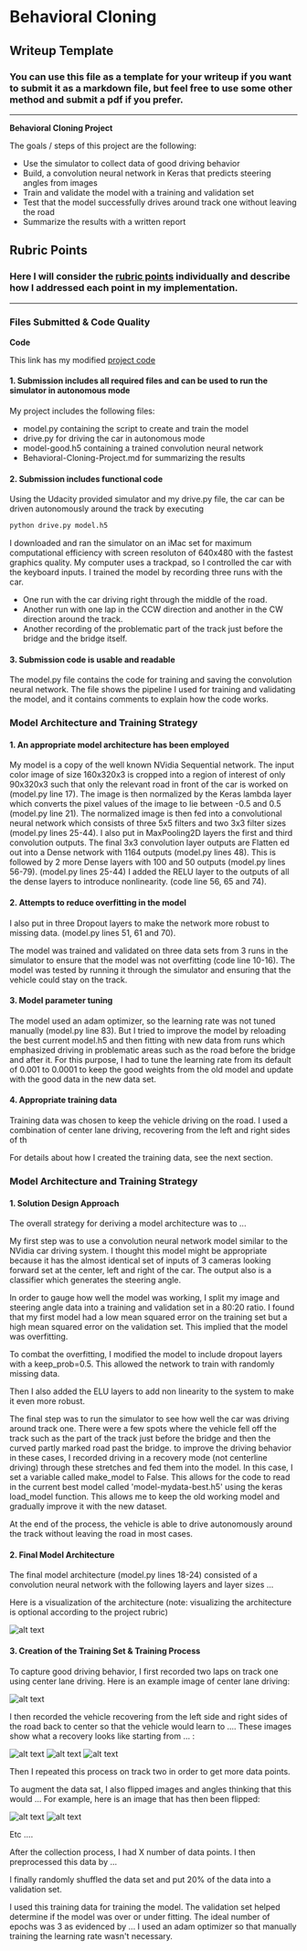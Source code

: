# **Behavioral Cloning**

## Writeup Template

### You can use this file as a template for your writeup if you want to submit it as a markdown file, but feel free to use some other method and submit a pdf if you prefer.

---

**Behavioral Cloning Project**

The goals / steps of this project are the following:
* Use the simulator to collect data of good driving behavior
* Build, a convolution neural network in Keras that predicts steering angles from images
* Train and validate the model with a training and validation set
* Test that the model successfully drives around track one without leaving the road
* Summarize the results with a written report


[//]: # (Image References)

[image1]: ./examples/orig-left-center-right.png "Original Images"
[image2]: ./examples/crop-left-center-right.png "Crop Images"
[image3]: ./examples/translate-center.png "Translate Image"
[image4]: ./examples/flip.png "Flip Image"
[image5]: ./examples/loss-mse.png "Loss Plot"
[image6]: ./examples/nvidia-architecture.png "NVidia Architecture"
[image7]: ./examples/train-valid-mse.png "Loss Plot2"

## Rubric Points
### Here I will consider the [rubric points](https://review.udacity.com/#!/rubrics/432/view) individually and describe how I addressed each point in my implementation.  

---
### Files Submitted & Code Quality
**Code**

This link has my modified [project code](https://github.com/gvp-study/CarND-Behavioral-Cloning-P3.git)

#### 1. Submission includes all required files and can be used to run the simulator in autonomous mode

My project includes the following files:
* model.py containing the script to create and train the model
* drive.py for driving the car in autonomous mode
* model-good.h5 containing a trained convolution neural network
* Behavioral-Cloning-Project.md for summarizing the results

#### 2. Submission includes functional code
Using the Udacity provided simulator and my drive.py file, the car can be driven autonomously around the track by executing
```sh
python drive.py model.h5
```
I downloaded and ran the simulator on an iMac set for maximum computational efficiency with screen resoluton of 640x480 with the fastest graphics quality. My computer uses a trackpad, so I controlled the car with the keyboard inputs.
I trained the model by recording three runs with the car.
* One run with the car driving right through the middle of the road.
* Another run with one lap in the CCW direction and another in the CW direction around the track.
* Another recording of the problematic part of the track just before the bridge and the bridge itself.

#### 3. Submission code is usable and readable

The model.py file contains the code for training and saving the convolution neural network. The file shows the pipeline I used for training and validating the model, and it contains comments to explain how the code works.


### Model Architecture and Training Strategy

#### 1. An appropriate model architecture has been employed
My model is a copy of the well known NVidia Sequential network. The input color image of size 160x320x3 is cropped into a region of interest of only 90x320x3 such that only the relevant road in front of the car is worked on (model.py line 17). The image is then normalized by the Keras lambda layer which converts the pixel values of the image to lie between -0.5 and 0.5 (model.py line 21). The normalized image is then fed into a convolutional neural network which consists of three 5x5 filters and two 3x3 filter sizes (model.py lines 25-44). I also put in MaxPooling2D layers the first and third convolution outputs. The final 3x3 convolution layer outputs are Flatten ed  out into a Dense network with 1164 outputs (model.py lines 48). This is followed by 2 more Dense layers with 100 and 50 outputs (model.py lines 56-79).  (model.py lines 25-44)
I added the RELU layer to the outputs of all the dense layers to introduce nonlinearity. (code line 56, 65 and 74).

#### 2. Attempts to reduce overfitting in the model

I also put in three Dropout layers to make the network more robust to missing data. (model.py lines 51, 61 and 70).

The model was trained and validated on three data sets from 3 runs in the simulator to ensure that the model was not overfitting (code line 10-16). The model was tested by running it through the simulator and ensuring that the vehicle could stay on the track.

#### 3. Model parameter tuning

The model used an adam optimizer, so the learning rate was not tuned manually (model.py line 83).
But I tried to improve the model by reloading the best current model.h5 and then fitting with new data from runs which emphasized driving in problematic areas such as the road before the bridge and after it. For this purpose, I had to tune the learning rate from its default of 0.001 to 0.0001 to keep the good weights from the old model and update with the good data in the new data set.

#### 4. Appropriate training data

Training data was chosen to keep the vehicle driving on the road. I used a combination of center lane driving, recovering from the left and right sides of th


For details about how I created the training data, see the next section.

### Model Architecture and Training Strategy

#### 1. Solution Design Approach

The overall strategy for deriving a model architecture was to ...

My first step was to use a convolution neural network model similar to the NVidia car driving system. I thought this model might be appropriate because it has the almost identical set of inputs of 3 cameras looking forward set at the center, left and right of the car. The output also is a classifier which generates the steering angle.

In order to gauge how well the model was working, I split my image and steering angle data into a training and validation set in a 80:20 ratio. I found that my first model had a low mean squared error on the training set but a high mean squared error on the validation set. This implied that the model was overfitting.

To combat the overfitting, I modified the model to include dropout layers with a keep_prob=0.5. This allowed the network to train with randomly missing data.

Then I also added the ELU layers to add non linearity to the system to make it even more robust.

The final step was to run the simulator to see how well the car was driving around track one. There were a few spots where the vehicle fell off the track such as the part of the track just before the bridge and then the curved partly marked road past the bridge. to improve the driving behavior in these cases, I recorded driving in a recovery mode (not centerline driving) through these stretches and fed them into the model.
In this case, I set a variable called make_model to False. This allows for the code to read in the current best model called 'model-mydata-best.h5' using the keras load_model function. This allows me to keep the old working model and gradually improve it with the new dataset.

At the end of the process, the vehicle is able to drive autonomously around the track without leaving the road in most cases.

#### 2. Final Model Architecture

The final model architecture (model.py lines 18-24) consisted of a convolution neural network with the following layers and layer sizes ...

Here is a visualization of the architecture (note: visualizing the architecture is optional according to the project rubric)

![alt text][image1]

#### 3. Creation of the Training Set & Training Process

To capture good driving behavior, I first recorded two laps on track one using center lane driving. Here is an example image of center lane driving:

![alt text][image2]

I then recorded the vehicle recovering from the left side and right sides of the road back to center so that the vehicle would learn to .... These images show what a recovery looks like starting from ... :

![alt text][image3]
![alt text][image4]
![alt text][image5]

Then I repeated this process on track two in order to get more data points.

To augment the data sat, I also flipped images and angles thinking that this would ... For example, here is an image that has then been flipped:

![alt text][image6]
![alt text][image7]

Etc ....

After the collection process, I had X number of data points. I then preprocessed this data by ...


I finally randomly shuffled the data set and put 20% of the data into a validation set.

I used this training data for training the model. The validation set helped determine if the model was over or under fitting. The ideal number of epochs was 3 as evidenced by ... I used an adam optimizer so that manually training the learning rate wasn't necessary.
